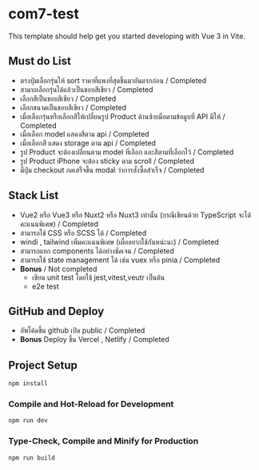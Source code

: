# com7-test

This template should help get you started developing with Vue 3 in Vite.

## Must do List

- ตรงปุ่มเลือกรุ่นให้ sort ราคาที่แพงที่สุดขึ้นมาอันแรกก่อน / Completed
- สามาถเลือกรุ่นได้แล้วเป็นขอบสีเขียว / Completed
- เลือกสีเป็นขอบสีเขียว / Completed
- เลือกขนาดเป็นขอบสีเขียว / Completed
- เมื่อเลือกรุ่นหรือเลือกสีให้เปลี่ยนรูป Product ด้านซ้ายมือตามข้อมูบที่ API มีให้ / Completed
- เมื่อเลือก model แสดงสีตาม api / Completed
- เมื่อเลือกสี แสดง storage ตาม api / Completed
- รูป Product จะต้องเปลี่ยนตาม model ที่เลือก และสีตามที่เลือกไว้ / Completed
- รูป Product iPhone จะต้อง sticky ตาม scroll / Completed
- มีปุ่ม checkout กดเสร็จขึ้น modal ว่าการสั่งซื้อสำเร็จ / Completed

## Stack List

- Vue2 หรือ Vue3 หรือ Nuxt2 หรือ Nuxt3 เท่านั้น (กรณีเขียนด้วย TypeScript จะได้คะแนนพิเศษ) / Completed
- สามารถใช้ CSS หรือ SCSS ได้ / Completed
- windi , tailwind เพิ่มคะแนนพิเศษ (เผื่ออยากใช้กันหน่ะนะ) / Completed
- สามารถแยก components ได้อย่างชัดเจน / Completed
- สามารถใช้ state management ได้ เช่น vuex หรือ pinia / Completed
- **Bonus**   / Not completed
    - เขียน unit test โดยใช้ jest,vitest,veutr เป็นต้น
    - e2e test
    
 ## GitHub and Deploy 

- อัพโค้ดขึ้น github เปิด public / Completed
- **Bonus** Deploy ขึ้น Vercel , Netlify  / Completed

## Project Setup

```sh
npm install
```

### Compile and Hot-Reload for Development

```sh
npm run dev
```

### Type-Check, Compile and Minify for Production

```sh
npm run build
```
